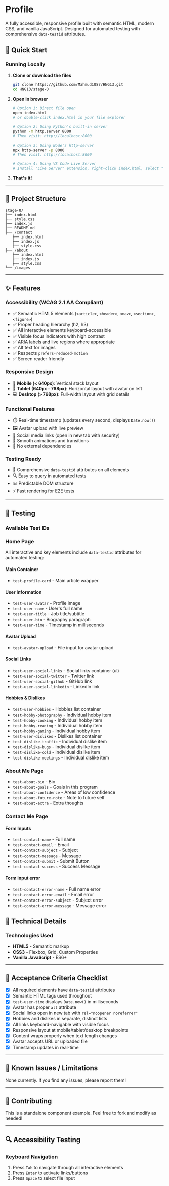 # Profile

A fully accessible, responsive profile built with semantic HTML, modern CSS, and vanilla JavaScript. Designed for automated testing with comprehensive `data-testid` attributes.

## 🚀 Quick Start

### Running Locally

1. **Clone or download the files**

   ```bash
   git clone https://github.com/Mahmud1087/HNG13.git
   cd HNG13/stage-0
   ```

2. **Open in browser**

   ```bash
   # Option 1: Direct file open
   open index.html
   # or double-click index.html in your file explorer

   # Option 2: Using Python's built-in server
   python -m http.server 8000
   # Then visit: http://localhost:8000

   # Option 3: Using Node's http-server
   npx http-server -p 8000
   # Then visit: http://localhost:8000

   # Option 4: Using VS Code Live Server
   # Install "Live Server" extension, right-click index.html, select "Open with Live Server"
   ```

3. **That's it!**

---

## 📁 Project Structure

```
stage-0/
├── index.html
├── style.css
├── index.js
├── README.md
├── /contact
   ├── index.html
   ├── index.js
   ├── style.css
├── /about
   ├── index.html
   ├── index.js
   ├── style.css
└── /images
```

---

## ✨ Features

### Accessibility (WCAG 2.1 AA Compliant)

- ✅ Semantic HTML5 elements (`<article>`, `<header>`, `<nav>`, `<section>`, `<figure>`)
- ✅ Proper heading hierarchy (h2, h3)
- ✅ All interactive elements keyboard-accessible
- ✅ Visible focus indicators with high contrast
- ✅ ARIA labels and live regions where appropriate
- ✅ Alt text for images
- ✅ Respects `prefers-reduced-motion`
- ✅ Screen reader friendly

### Responsive Design

- 📱 **Mobile (< 640px)**: Vertical stack layout
- 📱 **Tablet (640px - 768px)**: Horizontal layout with avatar on left
- 💻 **Desktop (> 768px)**: Full-width layout with grid details

### Functional Features

- ⏱️ Real-time timestamp (updates every second, displays `Date.now()`)
- 🖼️ Avatar upload with live preview
- 🔗 Social media links (open in new tab with security)
- 🎨 Smooth animations and transitions
- 💾 No external dependencies

### Testing Ready

- 🧪 Comprehensive `data-testid` attributes on all elements
- 🔍 Easy to query in automated tests
- 📊 Predictable DOM structure
- ⚡ Fast rendering for E2E tests

---

## 🧪 Testing

### Available Test IDs

### Home Page

All interactive and key elements include `data-testid` attributes for automated testing:

#### Main Container

- `test-profile-card` - Main article wrapper

#### User Information

- `test-user-avatar` - Profile image
- `test-user-name` - User's full name
- `test-user-title` - Job title/subtitle
- `test-user-bio` - Biography paragraph
- `test-user-time` - Timestamp in milliseconds

#### Avatar Upload

- `test-avatar-upload` - File input for avatar upload

#### Social Links

- `test-user-social-links` - Social links container (ul)
- `test-user-social-twitter` - Twitter link
- `test-user-social-github` - GitHub link
- `test-user-social-linkedin` - LinkedIn link

#### Hobbies & Dislikes

- `test-user-hobbies` - Hobbies list container
- `test-hobby-photography` - Individual hobby item
- `test-hobby-cooking` - Individual hobby item
- `test-hobby-reading` - Individual hobby item
- `test-hobby-gaming` - Individual hobby item
- `test-user-dislikes` - Dislikes list container
- `test-dislike-traffic` - Individual dislike item
- `test-dislike-bugs` - Individual dislike item
- `test-dislike-cold` - Individual dislike item
- `test-dislike-meetings` - Individual dislike item

### About Me Page

- `test-about-bio` - Bio
- `test-about-goals` - Goals in this program
- `test-about-confidence` - Areas of low confidence
- `test-about-future-note` - Note to future self
- `test-about-extra` - Extra thoughts

### Contact Me Page

#### Form Inputs

- `test-contact-name` - Full name
- `test-contact-email` - Email
- `test-contact-subject` - Subject
- `test-contact-message` - Message
- `test-contact-submit` - Submit Button
- `test-contact-success` - Success Message

#### Form input error

- `test-contact-error-name` - Full name error
- `test-contact-error-email` - Email error
- `test-contact-error-subject` - Subject error
- `test-contact-error-message` - Message error

## 🔧 Technical Details

### Technologies Used

- **HTML5** - Semantic markup
- **CSS3** - Flexbox, Grid, Custom Properties
- **Vanilla JavaScript** - ES6+

---

## 📝 Acceptance Criteria Checklist

- [x] All required elements have `data-testid` attributes
- [x] Semantic HTML tags used throughout
- [x] `test-user-time` displays `Date.now()` in milliseconds
- [x] Avatar has proper `alt` attribute
- [x] Social links open in new tab with `rel="noopener noreferrer"`
- [x] Hobbies and dislikes in separate, distinct lists
- [x] All links keyboard-navigable with visible focus
- [x] Responsive layout at mobile/tablet/desktop breakpoints
- [x] Content wraps properly when text length changes
- [x] Avatar accepts URL or uploaded file
- [x] Timestamp updates in real-time

---

## 🐛 Known Issues / Limitations

None currently. If you find any issues, please report them!

---

## 🤝 Contributing

This is a standalone component example. Feel free to fork and modify as needed!

---

## 🔍 Accessibility Testing

### Keyboard Navigation

1. Press `Tab` to navigate through all interactive elements
2. Press `Enter` to activate links/buttons
3. Press `Space` to select file input
